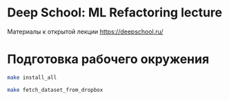 # Deep School: ML Refactoring lecture

Материалы к открытой лекции https://deepschool.ru/

# Подготовка рабочего окружения

```bash
make install_all
```

```bash
make fetch_dataset_from_dropbox
```
